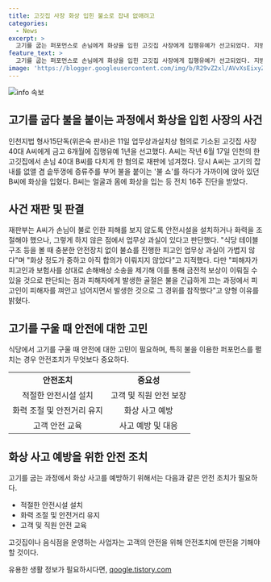 ```yaml
---
title: 고깃집 사장 화상 입힌 불쇼로 잡내 없애려고
categories:
  - News
excerpt: >
  고기를 굽는 퍼포먼스로 손님에게 화상을 입힌 고깃집 사장에게 집행유예가 선고되었다. 지방법원은 안전장치 부족과 과실을 지적하며, 피해자에 대한 보험사를 통한 보상 가능성을 언급했다. 사건은 불을 끄는 과정에서 발생한 골절도 고려되었다.
feature_text: >
  고기를 굽는 퍼포먼스로 손님에게 화상을 입힌 고깃집 사장에게 집행유예가 선고되었다. 지방법원은 안전장치 부족과 과실을 지적하며, 피해자에 대한 보험사를 통한 보상 가능성을 언급했다. 사건은 불을 끄는 과정에서 발생한 골절도 고려되었다.
image: 'https://blogger.googleusercontent.com/img/b/R29vZ2xl/AVvXsEixyZcFfHzMRdzZMjFBmAUKJYCLCGyLL1o632UiGVXcaFdKo_bkvkuCioo0uUKlGfBVcT3P84aROyZIXSBEx3Aw5nCQ3pTgDom1WDC4m8eifvWiAmWEEVb4x6G_l8C0QH225ldMjyaFvpxGEBGNO37VmDTDMHGhJPq73UglMfDca1-0aw/s1600/blogspot.png'
---
```


<p><img src="https://blogger.googleusercontent.com/img/b/R29vZ2xl/AVvXsEixyZcFfHzMRdzZMjFBmAUKJYCLCGyLL1o632UiGVXcaFdKo_bkvkuCioo0uUKlGfBVcT3P84aROyZIXSBEx3Aw5nCQ3pTgDom1WDC4m8eifvWiAmWEEVb4x6G_l8C0QH225ldMjyaFvpxGEBGNO37VmDTDMHGhJPq73UglMfDca1-0aw/s1600/blogspot.png" alt="info 속보" /></p>

<h2 data-ke-size="size26">고기를 굽다 불을 붙이는 과정에서 화상을 입힌 사장의 사건</h2>

<p data-ke-size="size16">인천지법 형사15단독(위은숙 판사)은 11일 업무상과실치상 혐의로 기소된 고깃집 사장 40대 A씨에게 금고 6개월에 집행유예 1년을 선고했다. A씨는 작년 6월 17일 인천의 한 고깃집에서 손님 40대 B씨를 다치게 한 혐의로 재판에 넘겨졌다. 당시 A씨는 고기의 잡내를 없앨 겸 솥뚜껑에 증류주를 부어 불을 붙이는 '불 쇼'를 하다가 가까이에 앉아 있던 B씨에 화상을 입혔다. B씨는 얼굴과 몸에 화상을 입는 등 전치 16주 진단을 받았다.</p>

<h2 data-ke-size="size26">사건 재판 및 판결</h2>

<p data-ke-size="size16">재판부는 A씨가 손님이 불로 인한 피해를 보지 않도록 안전시설을 설치하거나 화력을 조절해야 했으나, 그렇게 하지 않은 점에서 업무상 과실이 있다고 판단했다. "식당 테이블 구조 등을 볼 때 충분한 안전장치 없이 불쇼를 진행한 피고인 업무상 과실이 가볍지 않다"며 "화상 정도가 중하고 아직 합의가 이뤄지지 않았다"고 지적했다. 다만 "피해자가 피고인과 보험사를 상대로 손해배상 소송을 제기해 이를 통해 금전적 보상이 이뤄질 수 있을 것으로 판단되는 점과 피해자에게 발생한 골절은 불을 긴급하게 끄는 과정에서 피고인이 피해자를 껴안고 넘어지면서 발생한 것으로 그 경위를 참작했다"고 양형 이유를 밝혔다.</p>

<h2 data-ke-size="size26">고기를 구울 때 안전에 대한 고민</h2>

<p data-ke-size="size16">식당에서 고기를 구울 때 안전에 대한 고민이 필요하며, 특히 불을 이용한 퍼포먼스를 펼치는 경우 안전조치가 무엇보다 중요하다.</p>

<table>
    <tr>
        <td style="text-align: center; height: 17px;"><b>안전조치</b></td>
        <td style="text-align: center; height: 17px;"><b>중요성</b></td>
    </tr>
    <tr>
        <td style="text-align: center; height: 25px;">적절한 안전시설 설치</td>
        <td style="text-align: center; height: 25px;">고객 및 직원 안전 보장</td>
    </tr>
    <tr>
        <td style="text-align: center; height: 25px;">화력 조절 및 안전거리 유지</td>
        <td style="text-align: center; height: 25px;">화상 사고 예방</td>
    </tr>
    <tr>
        <td style="text-align: center; height: 25px;">고객 안전 교육</td>
        <td style="text-align: center; height: 25px;">사고 예방 및 대응</td>
    </tr>
</table>

<h2 data-ke-size="size26">화상 사고 예방을 위한 안전 조치</h2>

<p data-ke-size="size16">고기를 굽는 과정에서 화상 사고를 예방하기 위해서는 다음과 같은 안전 조치가 필요하다.</p>

<ul>
    <li>적절한 안전시설 설치</li>
    <li>화력 조절 및 안전거리 유지</li>
    <li>고객 및 직원 안전 교육</li>
</ul>

<p data-ke-size="size16">고깃집이나 음식점을 운영하는 사업자는 고객의 안전을 위해 안전조치에 만전을 기해야 할 것이다.</p>
유용한 생활 정보가 필요하시다면, <a href="https://qoogle.tistory.com" rel="dofollow">qoogle.tistory.com</a>


